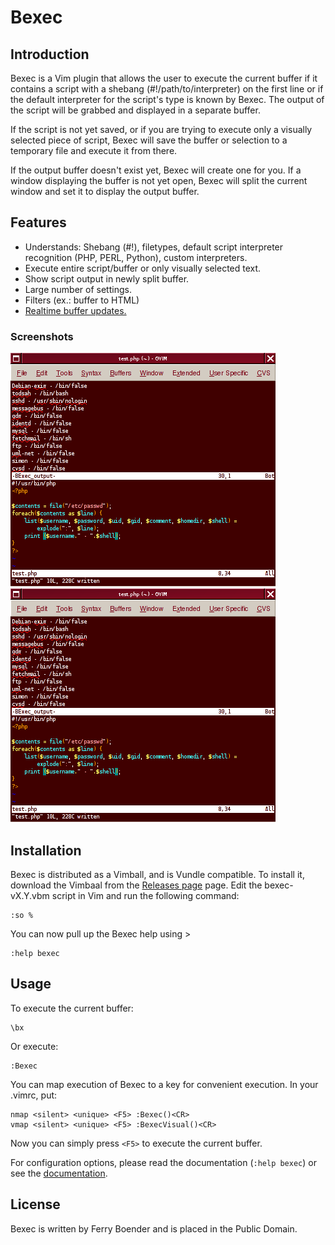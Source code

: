 Bexec
=====

Introduction
------------

Bexec is a Vim plugin that allows the user to execute the current buffer if it
contains a script with a shebang (#!/path/to/interpreter) on the first line or
if the default interpreter for the script's type is known by Bexec. The output
of the script will be grabbed and displayed in a separate buffer.

If the script is not yet saved, or if you are trying to execute only a visually
selected piece of script, Bexec will save the buffer or selection to a
temporary file and execute it from there.

If the output buffer doesn't exist yet, Bexec will create one for you. If a
window displaying the buffer is not yet open, Bexec will split the current
window and set it to display the output buffer.


Features
--------

* Understands: Shebang (#!), filetypes, default script interpreter recognition (PHP, PERL, Python), custom interpreters.
* Execute entire script/buffer or only visually selected text.
* Show script output in newly split buffer.
* Large number of settings.
* Filters (ex.: buffer to HTML)
* [Realtime buffer updates.](http://f.cl.ly/items/331H3h1m1V2e1s2t3R3a/bexec_live.gif)

### Screenshots

![](https://raw.githubusercontent.com/fboender/bexec/master/contrib/bexec_scrsht_1.png)
![](https://raw.githubusercontent.com/fboender/bexec/master/contrib/bexec_scrsht_1.png)


Installation
------------

Bexec is distributed as a Vimball, and is Vundle compatible. To install it,
download the Vimbaal from the [Releases
page](https://github.com/fboender/bexec/releases) page.  Edit the
bexec-vX.Y.vbm script in Vim and run the following command:

    :so %

You can now pull up the Bexec help using >
        
    :help bexec


Usage
-----

To execute the current buffer:

    \bx

Or execute:

    :Bexec

You can map execution of Bexec to a key for convenient execution. In your .vimrc, put:

    nmap <silent> <unique> <F5> :Bexec()<CR>
    vmap <silent> <unique> <F5> :BexecVisual()<CR>

Now you can simply press `<F5>` to execute the current buffer.

For configuration options, please read the documentation (`:help bexec`) or
see the [documentation](doc/bexec.txt).


License
-------

Bexec is written by Ferry Boender and is placed in the Public Domain.

